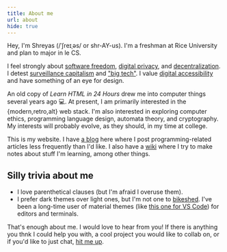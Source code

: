 ```yaml
---
title: About me
url: about
hide: true
---
```


Hey, I'm Shreyas (/ˈʃreɪˌəs/ or shr-AY-us). I'm a freshman at Rice University and plan to major in le CS.

I feel strongly about [software freedom](https://www.fsf.org/about), [digital privacy](https://ssd.eff.org), and [decentralization](https://fediverse.party/en/fediverse). I detest [surveillance capitalism](https://theintercept.com/2019/02/02/shoshana-zuboff-age-of-surveillance-capitalism) and ["big tech"](https://gafam.info). I value [digital accessibility](https://www.a11yproject.com) and have something of an eye for design.

An old copy of _Learn HTML in 24 Hours_ drew me into computer things several years ago 💻. At present, I am primarily interested in the {modern,retro,alt} web stack. I'm also interested in exploring computer ethics, programming language design, automata theory, and cryptography. My interests will probably evolve, as they should, in my time at college.

This is my website. I have [a blog](/blog) here where I post programming-related articles less frequently than I'd like. I also have a [wiki](https://wiki.shreyasminocha.me) where I try to make notes about stuff I'm learning, among other things.

## Silly trivia about me

- I love parenthetical clauses (but I'm afraid I overuse them).
- I prefer dark themes over light ones, but I'm not one to [bikeshed](https://en.wiktionary.org/wiki/bikeshedding). I've been a long-time user of material themes (like [this one for VS&nbsp;Code](https://material-theme.site)) for editors and terminals.

That's enough about me. I would love to hear from you! If there is anything you thnk I could help you with, a cool project you would like to collab on, or if you'd like to just chat, [hit me up](/contact).
